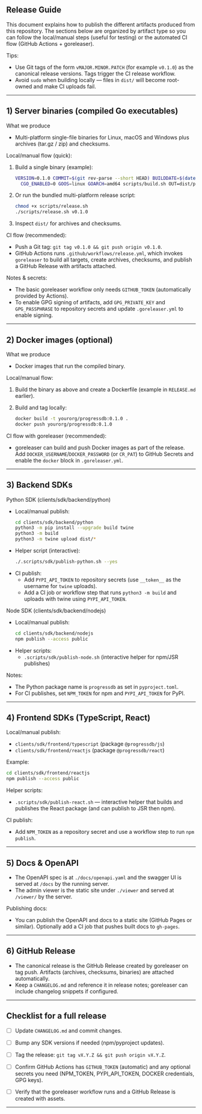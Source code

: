 ## Release Guide

This document explains how to publish the different artifacts produced from this repository. The sections below are organized by artifact type so you can follow the local/manual steps (useful for testing) or the automated CI flow (GitHub Actions + goreleaser).

Tips:
- Use Git tags of the form `vMAJOR.MINOR.PATCH` (for example `v0.1.0`) as the canonical release versions. Tags trigger the CI release workflow.
- Avoid `sudo` when building locally — files in `dist/` will become root-owned and make CI uploads fail.

---

## 1) Server binaries (compiled Go executables)

What we produce
- Multi-platform single-file binaries for Linux, macOS and Windows plus archives (tar.gz / zip) and checksums.

Local/manual flow (quick):
1. Build a single binary (example):

   ```sh
   VERSION=0.1.0 COMMIT=$(git rev-parse --short HEAD) BUILDDATE=$(date -u +%Y-%m-%dT%H:%M:%SZ) \
     CGO_ENABLED=0 GOOS=linux GOARCH=amd64 scripts/build.sh OUT=dist/progressdb-linux-amd64
   ```

2. Or run the bundled multi-platform release script:

   ```sh
   chmod +x scripts/release.sh
   ./scripts/release.sh v0.1.0
   ```

3. Inspect `dist/` for archives and checksums.

CI flow (recommended):
- Push a Git tag: `git tag v0.1.0 && git push origin v0.1.0`.
- GitHub Actions runs `.github/workflows/release.yml`, which invokes `goreleaser` to build all targets, create archives, checksums, and publish a GitHub Release with artifacts attached.

Notes & secrets:
- The basic goreleaser workflow only needs `GITHUB_TOKEN` (automatically provided by Actions).
- To enable GPG signing of artifacts, add `GPG_PRIVATE_KEY` and `GPG_PASSPHRASE` to repository secrets and update `.goreleaser.yml` to enable signing.

---

## 2) Docker images (optional)

What we produce
- Docker images that run the compiled binary.

Local/manual flow:
1. Build the binary as above and create a Dockerfile (example in `RELEASE.md` earlier).
2. Build and tag locally:

   ```sh
   docker build -t yourorg/progressdb:0.1.0 .
   docker push yourorg/progressdb:0.1.0
   ```

CI flow with goreleaser (recommended):
- goreleaser can build and push Docker images as part of the release. Add `DOCKER_USERNAME`/`DOCKER_PASSWORD` (or `CR_PAT`) to GitHub Secrets and enable the `docker` block in `.goreleaser.yml`.

---

## 3) Backend SDKs

Python SDK (clients/sdk/backend/python)
- Local/manual publish:
  ```sh
  cd clients/sdk/backend/python
  python3 -m pip install --upgrade build twine
  python3 -m build
  python3 -m twine upload dist/*
  ```
- Helper script (interactive):
  ```sh
  ./.scripts/sdk/publish-python.sh --yes
  ```
- CI publish:
  - Add `PYPI_API_TOKEN` to repository secrets (use `__token__` as the username for `twine` uploads).
  - Add a CI job or workflow step that runs `python3 -m build` and uploads with twine using `PYPI_API_TOKEN`.

Node SDK (clients/sdk/backend/nodejs)
- Local/manual publish:
  ```sh
  cd clients/sdk/backend/nodejs
  npm publish --access public
  ```
- Helper scripts:
  - `.scripts/sdk/publish-node.sh` (interactive helper for npm/JSR publishes)

Notes:
- The Python package name is `progressdb` as set in `pyproject.toml`.
- For CI publishes, set `NPM_TOKEN` for npm and `PYPI_API_TOKEN` for PyPI.

---

## 4) Frontend SDKs (TypeScript, React)

Local/manual publish:
- `clients/sdk/frontend/typescript` (package `@progressdb/js`)
- `clients/sdk/frontend/reactjs` (package `@progressdb/react`)

Example:
```sh
cd clients/sdk/frontend/reactjs
npm publish --access public
```

Helper scripts:
- `.scripts/sdk/publish-react.sh` — interactive helper that builds and publishes the React package (and can publish to JSR then npm).

CI publish:
- Add `NPM_TOKEN` as a repository secret and use a workflow step to run `npm publish`.

---

## 5) Docs & OpenAPI

- The OpenAPI spec is at `./docs/openapi.yaml` and the swagger UI is served at `/docs` by the running server.
- The admin viewer is the static site under `./viewer` and served at `/viewer/` by the server.

Publishing docs:
- You can publish the OpenAPI and docs to a static site (GitHub Pages or similar). Optionally add a CI job that pushes built docs to `gh-pages`.

---

## 6) GitHub Release

- The canonical release is the GitHub Release created by goreleaser on tag push. Artifacts (archives, checksums, binaries) are attached automatically.
- Keep a `CHANGELOG.md` and reference it in release notes; goreleaser can include changelog snippets if configured.

---

## Checklist for a full release

- [ ] Update `CHANGELOG.md` and commit changes.
- [ ] Bump any SDK versions if needed (npm/pyproject updates).
- [ ] Tag the release: `git tag vX.Y.Z && git push origin vX.Y.Z`.
- [ ] Confirm GitHub Actions has `GITHUB_TOKEN` (automatic) and any optional secrets you need (NPM_TOKEN, PYPI_API_TOKEN, DOCKER credentials, GPG keys).
- [ ] Verify that the goreleaser workflow runs and a GitHub Release is created with assets.



---
